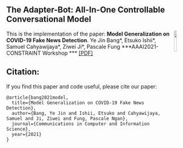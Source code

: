## The Adapter-Bot: All-In-One Controllable Conversational Model

<img align="right" src="imgs/HKUST.jpg" width="12%">

This is the implementation of the paper:
**Model Generalization on COVID-19 Fake News Detection**. Ye Jin Bang*, Etsuko Ishii*, Samuel Cahyawijaya*, Ziwei Ji*, Pascale Fung  ***AAAI2021-CONSTRAINT Workshop *** [[PDF]](https://arxiv.org/pdf/2101.03841.pdf)


## Citation:
If you find this paper and code useful, please cite our paper: 
```
@article{bang2021model,
  title={Model Generalization on COVID-19 Fake News Detection},
  author={Bang, Ye Jin and Ishii, Etsuko and Cahyawijaya, Samuel and Ji, Ziwei and Fung, Pascale Ngan},
  journal={Communications in Computer and Information Science},
  year={2021}
}
```

